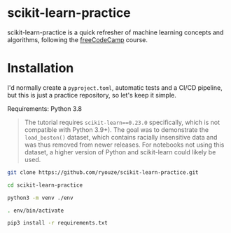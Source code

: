 # scikit-learn-practice

scikit-learn-practice is a quick refresher of machine learning concepts and algorithms, following the [freeCodeCamp](https://www.youtube.com/watch?v=0B5eIE_1vpU) course.

# Installation

I'd normally create a `pyproject.toml`, automatic tests and a CI/CD pipeline, but this is just a practice repository, so let's keep it simple.

Requirements: Python 3.8

> The tutorial requires `scikit-learn==0.23.0` specifically, which is not compatible with Python 3.9+). The goal was to demonstrate the `load_boston()` dataset, which contains racially insensitive data and was thus removed from newer releases. For notebooks not using this dataset, a higher version of Python and scikit-learn could likely be used.

```sh
git clone https://github.com/ryouze/scikit-learn-practice.git
```

```sh
cd scikit-learn-practice
```

```sh
python3 -m venv ./env
```

```sh
. env/bin/activate
```

```sh
pip3 install -r requirements.txt
```
